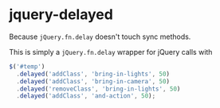# jquery-delayed
Because `jQuery.fn.delay` doesn't touch sync methods.

This is simply a `jQuery.fn.delay` wrapper for jQuery calls with 
```js
$('#temp')
  .delayed('addClass', 'bring-in-lights', 50)
  .delayed('addClass', 'bring-in-camera', 50)
  .delayed('removeClass', 'bring-in-lights', 50)
  .delayed('addClass', 'and-action', 50);
```
